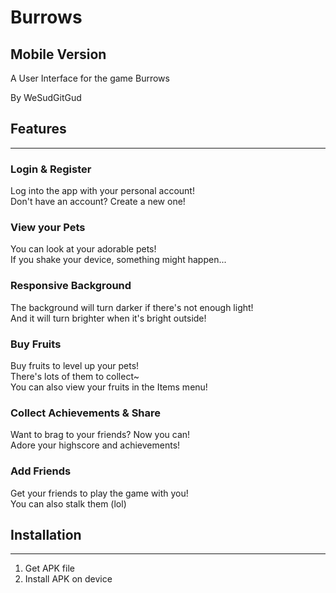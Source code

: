 # Burrows
## Mobile Version

A User Interface for the game Burrows

By WeSudGitGud

## Features
------

### Login & Register

Log into the app with your personal account!  
Don't have an account? Create a new one!  

### View your Pets

You can look at your adorable pets!  
If you shake your device, something might happen...  

### Responsive Background

The background will turn darker if there's not enough light!  
And it will turn brighter when it's bright outside!  

### Buy Fruits

Buy fruits to level up your pets!    
There's lots of them to collect~    
You can also view your fruits in the Items menu!  

### Collect Achievements & Share

Want to brag to your friends? Now you can!  
Adore your highscore and achievements!  

### Add Friends
Get your friends to play the game with you!  
You can also stalk them (lol)  

## Installation
------
1. Get APK file
2. Install APK on device